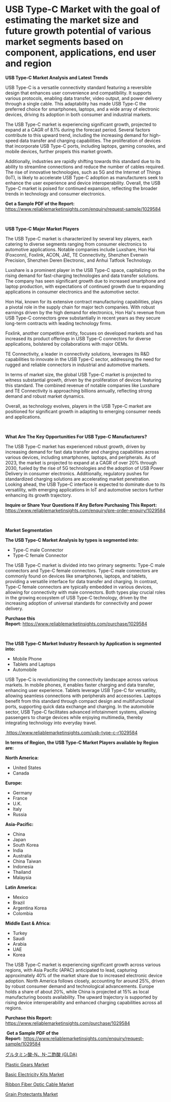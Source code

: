 <p><h1>USB Type-C Market with the goal of estimating the market size and future growth potential of various market segments based on component, applications, end user and region</h1></p><p><strong>USB Type-C Market Analysis and Latest Trends</strong></p>
<p><p>USB Type-C is a versatile connectivity standard featuring a reversible design that enhances user convenience and compatibility. It supports various protocols, enabling data transfer, video output, and power delivery through a single cable. This adaptability has made USB Type-C the preferred choice for smartphones, laptops, and a wide array of electronic devices, driving its adoption in both consumer and industrial markets.</p><p>The USB Type-C market is experiencing significant growth, projected to expand at a CAGR of 8.1% during the forecast period. Several factors contribute to this upward trend, including the increasing demand for high-speed data transfer and charging capabilities. The proliferation of devices that incorporate USB Type-C ports, including laptops, gaming consoles, and mobile devices, further propels this market growth.</p><p>Additionally, industries are rapidly shifting towards this standard due to its ability to streamline connections and reduce the number of cables required. The rise of innovative technologies, such as 5G and the Internet of Things (IoT), is likely to accelerate USB Type-C adoption as manufacturers seek to enhance the user experience and device interoperability. Overall, the USB Type-C market is poised for continued expansion, reflecting the broader trends in technology and consumer electronics.</p></p>
<p><strong>Get a Sample PDF of the Report:&nbsp;</strong> <a href="https://www.reliablemarketinsights.com/enquiry/request-sample/1029584">https://www.reliablemarketinsights.com/enquiry/request-sample/1029584</a></p>
<p>&nbsp;</p>
<p><strong>USB Type-C Major Market Players</strong></p>
<p><p>The USB Type-C market is characterized by several key players, each catering to diverse segments ranging from consumer electronics to automotive applications. Notable companies include Luxshare, Hon Hai (Foxconn), Foxlink, ACON, JAE, TE Connectivity, Shenzhen Evenwin Precision, Shenzhen Deren Electronic, and Anhui Tatfook Technology.</p><p>Luxshare is a prominent player in the USB Type-C space, capitalizing on the rising demand for fast-charging technologies and data transfer solutions. The company has seen significant growth due to increased smartphone and laptop production, with expectations of continued growth due to expanding applications in consumer electronics and the automotive sector.</p><p>Hon Hai, known for its extensive contract manufacturing capabilities, plays a pivotal role in the supply chain for major tech companies. With robust earnings driven by the high demand for electronics, Hon Hai's revenue from USB Type-C connectors grew substantially in recent years as they secure long-term contracts with leading technology firms.</p><p>Foxlink, another competitive entity, focuses on developed markets and has increased its product offerings in USB Type-C connectors for diverse applications, bolstered by collaborations with major OEMs. </p><p>TE Connectivity, a leader in connectivity solutions, leverages its R&D capabilities to innovate in the USB Type-C sector, addressing the need for rugged and reliable connectors in industrial and automotive markets.</p><p>In terms of market size, the global USB Type-C market is projected to witness substantial growth, driven by the proliferation of devices featuring this standard. The combined revenue of notable companies like Luxshare and TE Connectivity is approaching billions annually, reflecting strong demand and robust market dynamics.</p><p>Overall, as technology evolves, players in the USB Type-C market are positioned for significant growth in adapting to emerging consumer needs and applications.</p></p>
<p>&nbsp;</p>
<p><strong>What Are The Key Opportunities For USB Type-C Manufacturers?</strong></p>
<p><p>The USB Type-C market has experienced robust growth, driven by increasing demand for fast data transfer and charging capabilities across various devices, including smartphones, laptops, and peripherals. As of 2023, the market is projected to expand at a CAGR of over 20% through 2030, fueled by the rise of 5G technologies and the adoption of USB Power Delivery in consumer electronics. Additionally, regulatory pushes for standardized charging solutions are accelerating market penetration. Looking ahead, the USB Type-C interface is expected to dominate due to its versatility, with emerging applications in IoT and automotive sectors further enhancing its growth trajectory.</p></p>
<p><strong>Inquire or Share Your Questions If Any Before Purchasing This Report:</strong> <a href="https://www.reliablemarketinsights.com/enquiry/pre-order-enquiry/1029584">https://www.reliablemarketinsights.com/enquiry/pre-order-enquiry/1029584</a></p>
<p>&nbsp;</p>
<p><strong>Market Segmentation</strong></p>
<p><strong>The USB Type-C Market Analysis by types is segmented into:</strong></p>
<p><ul><li>Type-C male Connector</li><li>Type-C female Connector</li></ul></p>
<p><p>The USB Type-C market is divided into two primary segments: Type-C male connectors and Type-C female connectors. Type-C male connectors are commonly found on devices like smartphones, laptops, and tablets, providing a versatile interface for data transfer and charging. In contrast, Type-C female connectors are typically embedded in various devices, allowing for connectivity with male connectors. Both types play crucial roles in the growing ecosystem of USB Type-C technology, driven by the increasing adoption of universal standards for connectivity and power delivery.</p></p>
<p><strong>Purchase this Report:&nbsp;</strong><a href="https://www.reliablemarketinsights.com/purchase/1029584">https://www.reliablemarketinsights.com/purchase/1029584</a></p>
<p>&nbsp;</p>
<p><strong>The USB Type-C Market Industry Research by Application is segmented into:</strong></p>
<p><ul><li>Mobile Phone</li><li>Tablets and Laptops</li><li>Automobile</li></ul></p>
<p><p>USB Type-C is revolutionizing the connectivity landscape across various markets. In mobile phones, it enables faster charging and data transfer, enhancing user experience. Tablets leverage USB Type-C for versatility, allowing seamless connections with peripherals and accessories. Laptops benefit from this standard through compact design and multifunctional ports, supporting quick data exchange and charging. In the automobile sector, USB Type-C facilitates advanced infotainment systems, allowing passengers to charge devices while enjoying multimedia, thereby integrating technology into everyday travel.</p></p>
<p><a href="https://www.reliablemarketinsights.com/usb-type-c-r1029584">&nbsp;https://www.reliablemarketinsights.com/usb-type-c-r1029584</a></p>
<p><strong>In terms of Region, the USB Type-C Market Players available by Region are:</strong></p>
<p>
    <p> <strong> North America: </strong>
        <ul>
            <li>United States</li>
            <li>Canada</li>
        </ul>
        </p> 
    <p> <strong> Europe: </strong>
        <ul>
            <li>Germany</li>
            <li>France</li>
            <li>U.K.</li>
            <li>Italy</li>
            <li>Russia</li>
        </ul>
        </p> 
    <p> <strong> Asia-Pacific: </strong>
        <ul>
            <li>China</li>
            <li>Japan</li>
            <li>South Korea</li>
            <li>India</li>
            <li>Australia</li>
            <li>China Taiwan</li>
            <li>Indonesia</li>
            <li>Thailand</li>
            <li>Malaysia</li>
        </ul>
        </p> 
    <p> <strong> Latin America: </strong>
        <ul>
            <li>Mexico</li>
            <li>Brazil</li>
            <li>Argentina Korea</li>
            <li>Colombia</li>
        </ul>
        </p> 
    <p> <strong> Middle East & Africa: </strong>
        <ul>
            <li>Turkey</li>
            <li>Saudi</li>
            <li>Arabia</li>
            <li>UAE</li>
            <li>Korea</li>
        </ul>
    </p>
    </p>
<p><p>The USB Type-C market is experiencing significant growth across various regions, with Asia Pacific (APAC) anticipated to lead, capturing approximately 40% of the market share due to increased electronic device adoption. North America follows closely, accounting for around 25%, driven by robust consumer demand and technological advancements. Europe holds a share of about 20%, while China is projected at 15% as local manufacturing boosts availability. The upward trajectory is supported by rising device interoperability and enhanced charging capabilities across all regions.</p></p>
<p><strong>Purchase this Report: </strong><a href="https://www.reliablemarketinsights.com/purchase/1029584">https://www.reliablemarketinsights.com/purchase/1029584</a></p>
<p>&nbsp;<strong>Get a Sample PDF of the Report:&nbsp;&nbsp;</strong><a href="https://www.reliablemarketinsights.com/enquiry/request-sample/1029584">https://www.reliablemarketinsights.com/enquiry/request-sample/1029584</a></p>
<p><strong></strong></p>
<p><p><a href="https://medium.com/@zionmetz1960/glutamic-acid-n-n-diacetic-acid-glda-b424f2b06dd5">グルタミン酸-N、N-二酢酸 (GLDA)</a></p><p><a href="https://www.linkedin.com/pulse/plastic-gears-market-overview-global-trends-future-prospects-0a3ff?trackingId=I8PsQNkiT5aFsWKGjAls6A%3D%3D">Plastic Gears Market</a></p><p><a href="https://medium.com/@susanabraun1983/the-basic-electricity-kits-market-research-report-provides-an-in-depth-and-up-to-date-analysis-of-c0d2533e585c">Basic Electricity Kits Market</a></p><p><a href="https://www.linkedin.com/pulse/what-innovations-market-trends-shaping-ribbon-fiber-rujte?trackingId=H8wPwTXZSkCQs0x2DZexhQ%3D%3D">Ribbon Fiber Optic Cable Market</a></p><p><a href="https://issuu.com/reportprime-2/docs/grain-protectants-market-size-2030._590999e8489ca4">Grain Protectants Market</a></p></p>